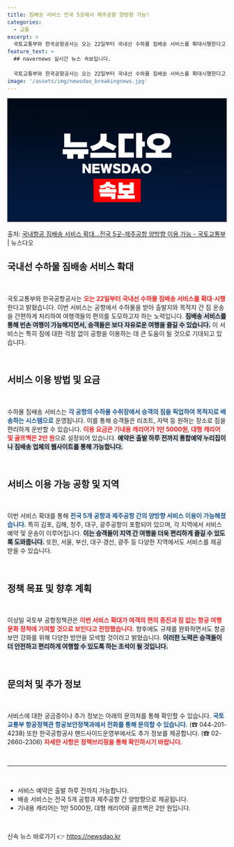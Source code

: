 ```yaml
---
title: 짐배송 서비스 전국 5곳에서 제주공항 양방향 가능!
categories:
  - 교통
excerpt: >
  국토교통부와 한국공항공사는 오는 22일부터 국내선 수하물 짐배송 서비스를 확대시행한다고 20일 밝혔다. 짐배…
feature_text: >
  ## navernews 실시간 뉴스 속보입니다.

  국토교통부와 한국공항공사는 오는 22일부터 국내선 수하물 짐배송 서비스를 확대시행한다고 20일 밝혔다. 짐배…
image: '/assets/img/newsdao_breakingnews.jpg'
---
```


![뉴스다오 속보](/assets/img/newsdao_breakingnews.jpg)

<p>출처: <a href="https://newsdao.kr/1988" rel="dofollow">국내항공 짐배송 서비스 확대…전국 5곳-제주공항 양방향 이용 가능 - 국토교통부</a> | 뉴스다오</p>

<h2 data-ke-size="size26">국내선 수하물 짐배송 서비스 확대</h2>

<p data-ke-size="size16">&nbsp;</p>

국토교통부와 한국공항공사는 <b><span style="color: #ee2323;">오는 22일부터 국내선 수하물 짐배송 서비스를 확대·시행</span></b>한다고 밝혔습니다. 이번 서비스는 공항에서 수하물을 받아 출발지와 목적지 간 짐 운송을 간편하게 처리하여 여행객들의 편의를 도모하고자 하는 노력입니다. <b><span style="background-color: #21538527;">짐배송 서비스를 통해 빈손 여행이 가능해지면서, 승객들은 보다 자유로운 여행을 즐길 수 있습니다.</span></b> 이 서비스는 특히 짐에 대한 걱정 없이 공항을 이용하는 데 큰 도움이 될 것으로 기대되고 있습니다.

<p data-ke-size="size16">&nbsp;</p>

<h2 data-ke-size="size26">서비스 이용 방법 및 요금</h2>

<p data-ke-size="size16">&nbsp;</p>

수하물 짐배송 서비스는 <b><span style="color: #1a5490;">각 공항의 수하물 수취장에서 승객의 짐을 픽업하여 목적지로 배송하는 시스템으로</span></b> 운영됩니다. 이를 통해 승객들은 리조트, 자택 등 원하는 장소로 짐을 편리하게 운반할 수 있습니다. <b><span style="color: #ee2323;">이용 요금은 기내용 캐리어가 1만 5000원, 대형 캐리어 및 골프백은 2만 원</span></b>으로 설정되어 있습니다. <b><span style="background-color: #21538527;">예약은 출발 하루 전까지 통합예약 누리집이나 짐배송 업체의 웹사이트를 통해 가능합니다.</span></b>

<p data-ke-size="size16">&nbsp;</p>

<h2 data-ke-size="size26">서비스 이용 가능 공항 및 지역</h2>

<p data-ke-size="size16">&nbsp;</p>

이번 서비스 확대를 통해 <b><span style="color: #1a5490;">전국 5개 공항과 제주공항 간의 양방향 서비스 이용이 가능해졌습니다.</span></b> 특히 김포, 김해, 청주, 대구, 광주공항이 포함되어 있으며, 각 지역에서 서비스 예약 및 운송이 이루어집니다. <b><span style="background-color: #21538527;">이는 승객들이 지역 간 여행을 더욱 편리하게 즐길 수 있도록 도와줍니다.</span></b> 또한, 서울, 부산, 대구·경산, 광주 등 다양한 지역에서도 서비스를 제공받을 수 있습니다.

<p data-ke-size="size16">&nbsp;</p>

<h2 data-ke-size="size26">정책 목표 및 향후 계획</h2>

<p data-ke-size="size16">&nbsp;</p>

이상일 국토부 공항정책관은 <b><span style="color: #ee2323;">이번 서비스 확대가 여객의 편의 증진과 짐 없는 항공 여행 문화 정착에 기여할 것으로 보인다고 전망했습니다.</span></b> 향후에도 규제를 완화하면서도 항공보안 강화를 위해 다양한 방안을 모색할 것이라고 밝혔습니다. <b><span style="background-color: #21538527;">이러한 노력은 승객들이 더 안전하고 편리하게 여행할 수 있도록 하는 초석이 될 것입니다.</span></b>

<p data-ke-size="size16">&nbsp;</p>

<h2 data-ke-size="size26">문의처 및 추가 정보</h2>

<p data-ke-size="size16">&nbsp;</p>

서비스에 대한 궁금증이나 추가 정보는 아래의 문의처를 통해 확인할 수 있습니다. <b><span style="color: #1a5490;">국토교통부 항공정책관 항공보안정책과에서 전화를 통해 문의할 수 있습니다.</span></b> (☎ 044-201-4238) 또한 한국공항공사 핸드사이드운영부에서도 추가 정보를 제공합니다. (☎ 02-2660-2306) <b><span style="color: #ee2323;">자세한 사항은 정책브리핑을 통해 확인하시기 바랍니다.</span></b>

<p data-ke-size="size16">&nbsp;</p>

<hr/>

<p data-ke-size="size16">&nbsp;</p>

<ul>
    <li>서비스 예약은 출발 하루 전까지 가능합니다.</li>
    <li>배송 서비스는 전국 5개 공항과 제주공항 간 양방향으로 제공됩니다.</li>
    <li>기내용 캐리어는 1만 5000원, 대형 캐리어와 골프백은 2만 원입니다.</li>
</ul>

<p data-ke-size="size16">&nbsp;</p> 

신속 뉴스 바로가기 👉 <a href="https://newsdao.kr" rel="dofollow">https://newsdao.kr</a>


